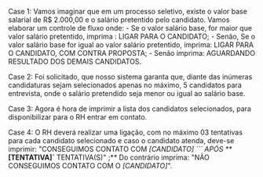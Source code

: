 Case 1: Vamos imaginar que em um processo seletivo, existe o valor 
        base salarial de R$ 2.000,00 e o salário pretentido pelo candidato.
        Vamos elaborar um controle de fluxo onde:
            - Se o valor salário base, for maior que valor salário pretentido, imprima : LIGAR PARA O CANDIDATO;
            - Senão, Se o valor salário base for igual ao valor salário pretentido, imprima: LIGAR PARA O CANDIDATO, COM CONTRA PROPOSTA;
            - Senão imprima: AGUARDANDO RESULTADO DOS DEMAIS CANDIDATOS.

Case 2: Foi solicitado, que nosso sistema garanta que, diante das inúmeras candidaturas
        sejam selecionados apenas no máximo, 5 candidatos para entrevista, onde o salário pretendido
        seja menor ou igual ao salário base.

Case 3: Agora é hora de imprimir a lista dos candidatos selecionados, para disponibilizar para
o RH entrar em contato.

Case 4: O RH deverá realizar uma ligação, com no máximo 03 tentativas para cada candidato
        selecionado e caso o candidato atenda, deve-se imprimir:
        "CONSEGUIMOS CONTATO COM _[CANDIDATO] ``` APÓS **_**[TENTATIVA]`** TENTATIVA(S)" ;**
        Do contrário imprima: "NÃO CONSEGUIMOS CONTATO COM O _[CANDIDATO]_".
